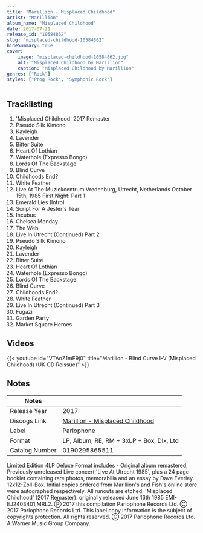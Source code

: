 ```yaml
---
title: "Marillion - Misplaced Childhood"
artist: "Marillion"
album_name: "Misplaced Childhood"
date: 2017-07-21
release_id: "10584862"
slug: "misplaced-childhood-10584862"
hideSummary: true
cover:
    image: "misplaced-childhood-10584862.jpg"
    alt: "Misplaced Childhood by Marillion"
    caption: "Misplaced Childhood by Marillion"
genres: ["Rock"]
styles: ["Prog Rock", "Symphonic Rock"]
---
```


## Tracklisting
1. 'Misplaced Childhood' 2017 Remaster
2. Pseudo Silk Kimono
3. Kayleigh
4. Lavender
5. Bitter Suite
6. Heart Of Lothian
7. Waterhole (Expresso Bongo)
8. Lords Of The Backstage
9. Blind Curve
10. Childhoods End?
11. White Feather
12. Live At The Muziekcentrum Vredenburg, Utrecht, Netherlands October 15th, 1985 First Night: Part 1
13. Emerald Lies (Intro)
14. Script For A Jester's Tear
15. Incubus
16. Chelsea Monday
17. The Web
18. Live In Utrecht (Continued) Part 2
19. Pseudo Silk Kimono
20. Kayleigh
21. Lavender
22. Bitter Suite
23. Heart Of Lothian
24. Waterhole (Expresso Bongo)
25. Lords Of The Backstage
26. Blind Curve
27. Childhoods End?
28. White Feather
29. Live In Utrecht (Continued) Part 3
30. Fugazi
31. Garden Party
32. Market Square Heroes

## Videos
{{< youtube id="VTAoZ1mF9j0" title="Marillion - Blind Curve I-V (Misplaced Childhood) (UK CD Reissue)" >}}


## Notes

| Notes          |             |
| ---------------| ----------- |
| Release Year   | 2017 |
| Discogs Link   | [Marillion - Misplaced Childhood](https://www.discogs.com/release/10584862-Marillion-Misplaced-Childhood) |
| Label          | Parlophone |
| Format         | LP, Album, RE, RM + 3xLP + Box, Dlx, Ltd |
| Catalog Number | 0190295865511 |

Limited Edition 4LP Deluxe Format includes - Original album remastered, Previously unreleased Live concert:'Live At Utrecht 1985', plus a 24 page booklet containing rare photos, memorabilia and an essay by Dave Everley.  12x12-Zoll-Box. Initial copies ordered from Marillion's and Fish's online store were autographed respectively.  All runouts are etched.   'Misplaced Childhood' (2017 Remaster): originally released June 16th 1985 EMI-EJ2403401,MRL2.  Ⓟ 2017 this compilation Parlophone Records Ltd. Ⓒ 2017 Parlophone Records Ltd.  This label copy information is the subject of copyrights protection. All rights reserved.  Ⓒ 2017 Parlophone Records Ltd. A Warner Music Group Company. 

